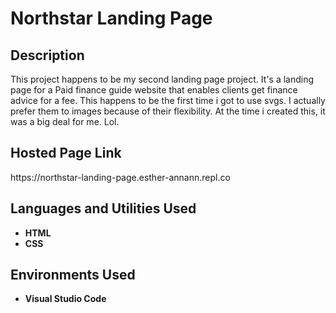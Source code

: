 <h1>Northstar Landing Page</h1>

<h2>Description</h2>
This project happens to be my second landing page project. It's a landing page for a Paid finance guide website that enables clients get finance advice for a fee. This happens to be the first time i got to use svgs. I actually prefer them to images because of their flexibility. At the time i created this, it was a big deal for me. Lol.
<br />

<h2>Hosted Page Link</h2>
https://northstar-landing-page.esther-annann.repl.co

<h2>Languages and Utilities Used</h2>

- <b>HTML</b> 
- <b>CSS</b>

<h2>Environments Used </h2>

- <b>Visual Studio Code</b>
